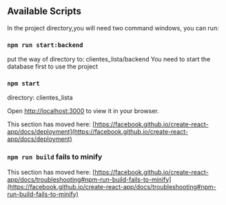 

## Available Scripts

In the project directory,you will need two command windows, you can run:

### `npm run start:backend`
put the way of directory to: clientes_lista/backend
You need to start the database first to use the project

### `npm start`
directory: clientes_lista

Open [http://localhost:3000](http://localhost:3000) to view it in your browser.











This section has moved here: [https://facebook.github.io/create-react-app/docs/deployment](https://facebook.github.io/create-react-app/docs/deployment)

### `npm run build` fails to minify

This section has moved here: [https://facebook.github.io/create-react-app/docs/troubleshooting#npm-run-build-fails-to-minify](https://facebook.github.io/create-react-app/docs/troubleshooting#npm-run-build-fails-to-minify)

